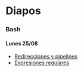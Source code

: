 # Diapos

### Bash
#### Lunes 25/08
* [Redirecciones y pipelines](https://drive.google.com/file/d/1d7KFk_x174rV6I-xRIIQNnW7UO_hCZqA/view?usp=drive_link)
* [Expresiones regulares](https://drive.google.com/file/d/1nxlXXA5_7syVsJb_-XwJQsCldf7kHCk_/view?usp=drive_link)
